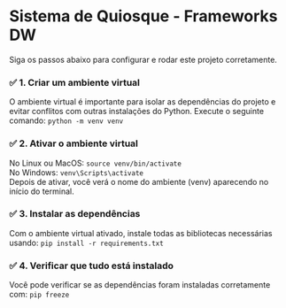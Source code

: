 # Sistema de Quiosque - Frameworks DW

Siga os passos abaixo para configurar e rodar este projeto corretamente.

### ✅ 1. Criar um ambiente virtual
O ambiente virtual é importante para isolar as dependências do projeto e evitar conflitos com outras instalações do Python. Execute o seguinte comando:
`python -m venv venv`

### ✅ 2. Ativar o ambiente virtual
No Linux ou MacOS: `source venv/bin/activate`  
No Windows: `venv\Scripts\activate`  
Depois de ativar, você verá o nome do ambiente (venv) aparecendo no início do terminal.

### ✅ 3. Instalar as dependências
Com o ambiente virtual ativado, instale todas as bibliotecas necessárias usando:
`pip install -r requirements.txt`

### ✅ 4. Verificar que tudo está instalado
Você pode verificar se as dependências foram instaladas corretamente com:
`pip freeze`
